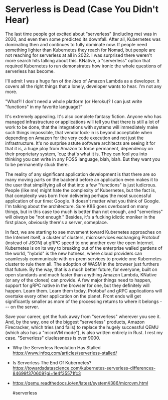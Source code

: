 # Serverless is Dead (Case You Didn't Hear)

The last time people got excited about "serverless" (including me) was
in 2020, and even then some predicted its downfall. After all,
Kubernetes was dominating then and continues to fully dominate now. If
people need something lighter than Kubernetes they reach for Nomad, but
people are not reaching for serverless at all in 2022. I was surprised
there weren't more search hits talking about this. KNative, a "serverless"
option that required Kubernetes to run demonstrates how ironic the whole
questions of serverless has become.

I'll admit I was a huge fan of *the idea* of Amazon Lambda as a
developer. It covers all the right things that a lonely, developer wants
to hear. I'm not any more.

"What?! I don't need a whole platform (or Heroku)? I can just write
"functions" in my favorite language?"

It's extremely appealing. It's also complete fantasy fiction. Anyone who
has managed infrastructure or applications will tell you that there is
still a lot of work to be done, that the integrations with systems will
immediately make such things impossible, that vendor lock-in is beyond
acceptable when depending on Amazon for the very code execution and
not just the infrastructure. It's no surprise astute software
architects are seeing it for that it is, a huge ploy from Amazon to
force permanent, dependency on their proprietary system, 'cuz that's
what it is. They can fool you into thinking you can write in any FOSS
language, blah, blah. But they want you to be permanently stuck there.

The reality of any significant application development is that there are
so many moving parts on the backend before an application even makes it
to the user that simplifying all of that into a few "functions" is just
ludicrous. People (like me) might hate the complexity of Kubernetes, but
the fact is, that complexity was born from delivering perhaps the most
successful application of our time: Google. It doesn't matter what you
think of Google. I'm talking about the architecture. Sure K8S goes
overboard on many things, but in this case too much is better than not
enough, and "serverless" will *always* be "not enough." Besides, it's a
fucking idiotic moniker in the first place, obviously there's a server,
someplace.

In fact, we are starting to see movement toward Kubernetes approaches on
the Internet itself, a cluster of clusters, microservices exchanging
Protobuf (instead of JSON) at gRPC speed to one another over the open
Internet. Kubernetes is on its way to breaking out of the enterprise
walled gardens of the world, "hybrid" is the new hotness, where cloud
providers can seamlessly communicate with on-prem services to provide
one Kubernetes cluster to rule them all. The adoption of WASM in the
browser just furthers that future. By the way, that is a much better
future, for everyone, built on open standards and much faster than
anything Amazon Lambda, KNative (or any of the clones) can provide. A
few major things need to happen, support for gRPC native in the browser
for one, but they definitely will happen. Learn them. Learn them today.
Protobuf and gRPC applications will overtake every other application on
the planet. Front ends will get significantly smaller as more of the
processing returns to where it belongs --- on the server.

Save your career, get the fuck away from "serverless" wherever you see
it. And, by the way, one of the biggest "serverless" products, Amazon
Firecracker, which tries (and fails) to replace the hugely successful
QEMU (which also has a "microVM mode"), is also written entirely in
Rust. I rest my case. "Serverless" cluelessness is over 9000.

* Why the Serverless Revolution Has Stalled  
  https://www.infoq.com/articles/serverless-stalled/

* Is Serverless The End Of Kubernetes?   
  https://towardsdatascience.com/kubernetes-serverless-differences-84699f370609?gi=1e4f35571fc3

* https://qemu.readthedocs.io/en/latest/system/i386/microvm.html

    #serverless
